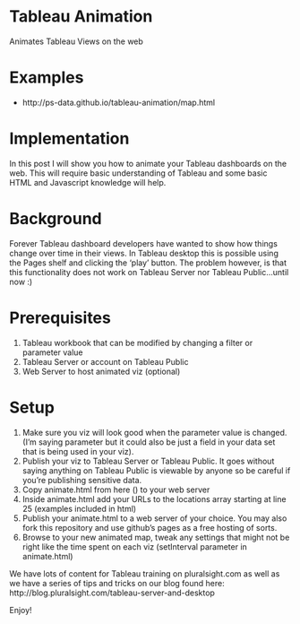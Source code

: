# Tableau Animation
Animates Tableau Views on the web

# Examples
<ul>
<li>http://ps-data.github.io/tableau-animation/map.html</li>
</ul>

# Implementation

In this post I will show you how to animate your Tableau dashboards on the web. This will require basic understanding of Tableau and some basic HTML and Javascript knowledge will help.

# Background
Forever Tableau dashboard developers have wanted to show how things change over time in their views. In Tableau desktop this is possible using the Pages shelf and clicking the ‘play’ button. The problem however, is that this functionality does not work on Tableau Server nor Tableau Public...until now :)

# Prerequisites
<ol>
<li>Tableau workbook that can be modified by changing a filter or parameter value</li>
<li>Tableau Server or account on Tableau Public</li>
<li>Web Server to host animated viz (optional)</li>
</ol>

# Setup
<ol>
<li>Make sure you viz will look good when the parameter value is changed. (I’m saying parameter but it could also be just a field in your data set that is being used in your viz).</li>
<li>Publish your viz to Tableau Server or Tableau Public. It goes without saying anything on Tableau Public is viewable by anyone so be careful if you’re publishing sensitive data.</li>
<li>Copy animate.html from here () to your web server</li>
<li>Inside animate.html add your URLs to the locations array starting at line 25  (examples included in html)</li>
<li>Publish your animate.html to a web server of your choice. You may also fork this repository and use github’s pages as a free hosting of sorts.</li>
<li>Browse to your new animated map, tweak any settings that might not be right like the time spent on each viz (setInterval parameter in animate.html)</li>
</ol>
We have lots of content for Tableau training on pluralsight.com as well as we have a series of tips and tricks on our blog found here: http://blog.pluralsight.com/tableau-server-and-desktop

Enjoy!
